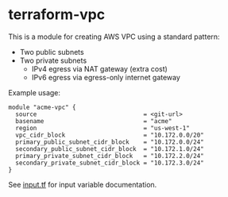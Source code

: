 # terraform-vpc

This is a module for creating AWS VPC using a standard pattern:

* Two public subnets
* Two private subnets
    * IPv4 egress via NAT gateway (extra cost)
    * IPv6 egress via egress-only internet gateway

Example usage:

    module "acme-vpc" {
      source                              = <git-url>
      basename                            = "acme"
      region                              = "us-west-1"
      vpc_cidr_block                      = "10.172.0.0/20"
      primary_public_subnet_cidr_block    = "10.172.0.0/24"
      secondary_public_subnet_cidr_block  = "10.172.1.0/24"
      primary_private_subnet_cidr_block   = "10.172.2.0/24"
      secondary_private_subnet_cidr_block = "10.172.3.0/24"
    }

See [input.tf](input.tf) for input variable documentation.
